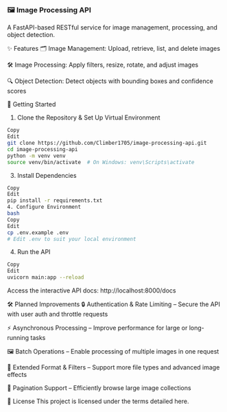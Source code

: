 ### 🖼️ Image Processing API
A FastAPI-based RESTful service for image management, processing, and object detection.

✨ Features
🗂️ Image Management: Upload, retrieve, list, and delete images

🛠️ Image Processing: Apply filters, resize, rotate, and adjust images

🔍 Object Detection: Detect objects with bounding boxes and confidence scores

🚀 Getting Started
1. Clone the Repository & Set Up Virtual Environment
```bash
Copy
Edit
git clone https://github.com/Climber1705/image-processing-api.git
cd image-processing-api
python -m venv venv
source venv/bin/activate  # On Windows: venv\Scripts\activate
```
3. Install Dependencies
```bash
Copy
Edit
pip install -r requirements.txt
4. Configure Environment
bash
Copy
Edit
cp .env.example .env
# Edit .env to suit your local environment
```
4. Run the API
```bash
Copy
Edit
uvicorn main:app --reload
```
Access the interactive API docs: http://localhost:8000/docs

🛠️ Planned Improvements
🔒 Authentication & Rate Limiting – Secure the API with user auth and throttle requests

⚡ Asynchronous Processing – Improve performance for large or long-running tasks

🖼️ Batch Operations – Enable processing of multiple images in one request

🎨 Extended Format & Filters – Support more file types and advanced image effects

📄 Pagination Support – Efficiently browse large image collections

📄 License
This project is licensed under the terms detailed here.

